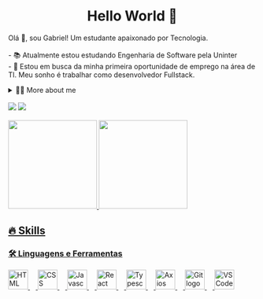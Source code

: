 
<h1 align="center">Hello World 👋</h1>

<p align="left">
Olá 👋, sou Gabriel! Um estudante apaixonado por Tecnologia.
<br><br>
- 📚 Atualmente estou estudando Engenharia de Software pela Uninter<br>
- 🔭  Estou em busca da minha primeira oportunidade de emprego na área de TI. Meu sonho é trabalhar como desenvolvedor Fullstack. 
  
<details>
  <summary>👩‍💻 More about me </summary>

  - 💬 Tenho 22 anos e atualmente moro em Curitiba. Tenho conhecimento em Html, Css, Js, React, Typescript. Também sou Empreendedor desde 2021, o que me ajudou a desenvolver habilidades importantes como trabalho em equipe, comunicação, atendimento ao cliente, gestão de negócio, negociação e liderança.

  - ⚡ Gosto de ler, estudar, praticar esportes e jogar! Acredito que nossos interesses pessoais contribuem para uma percepção mais apurada das coisas e para a resolução de problemas.
</details>


<br>

<div> 
 <a href = "mailto:gabriel.956622@outlook.com"><img src="https://img.shields.io/badge/-Gmail-%23333?style=for-the-badge&logo=gmail&logoColor=white" target="_blank"></a>
 <a href="https://www.linkedin.com/in/gabriel-correia-241160299/" target="_blank">
   <img src="https://img.shields.io/badge/-LinkedIn-%230077B5?style=for-the-badge&logo=linkedin&logoColor=white" target="_blank"> 
 </a> 
</div>

<br>

<div>
  <a href="https://github.com/GabrielTh58">
  <img height="180em" src="https://github-readme-stats.vercel.app/api?username=GabrielTh58&show_icons=true&theme=tokyonight&include_all_commits=true&count_private=true" />
  <img height="180em" src="https://github-readme-stats.vercel.app/api/top-langs/?username=GabrielTh58&layout=compact&langs_count=6&theme=tokyonight" />
</div>
  
###

<h2 align="left">🔥 Skills</h2>

<h3 align="left">🛠 Linguagens e Ferramentas</h3>

<div align="left">
  <img src="https://cdn.jsdelivr.net/gh/devicons/devicon@latest/icons/html5/html5-original.svg" height="40"  alt="HTML logo" />      
  <img width="12" />
  <img src="https://cdn.jsdelivr.net/gh/devicons/devicon@latest/icons/css3/css3-original.svg"  height="40"  alt="CSS logo" />          
  <img width="12" />
  <img src="https://cdn.jsdelivr.net/gh/devicons/devicon@latest/icons/javascript/javascript-original.svg" height="40" alt="Javascript logo" />  
  <img width="12" />
  <img src="https://cdn.jsdelivr.net/gh/devicons/devicon@latest/icons/react/react-original.svg" height="40" alt="React logo" />          
  <img width="12" />  
  <img src="https://cdn.jsdelivr.net/gh/devicons/devicon@latest/icons/typescript/typescript-original.svg" height="40" alt="Typescript logo" />
  <img width="12" />  
  <img src="https://cdn.jsdelivr.net/gh/devicons/devicon@latest/icons/axios/axios-plain.svg" height="40" alt="Axios logo"/>
  <img width="12" />
  <img src="https://cdn.jsdelivr.net/gh/devicons/devicon@latest/icons/git/git-original.svg"  height="40" alt="Git logo" />
  <img width="12" />  
  <img src="https://cdn.jsdelivr.net/gh/devicons/devicon@latest/icons/vscode/vscode-original.svg"  height="40" alt="VS Code Logo"/>       
</div>

<br>
